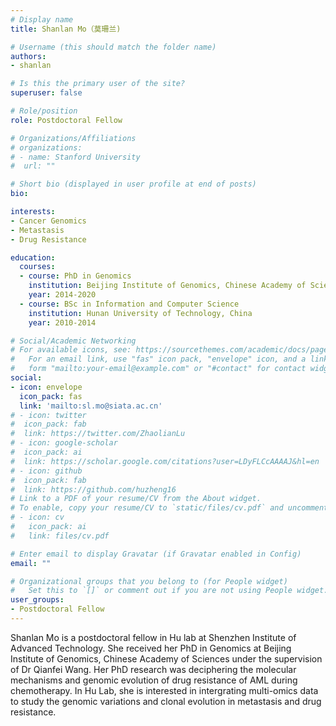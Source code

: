 ```yaml
---
# Display name
title: Shanlan Mo（莫珊兰)

# Username (this should match the folder name)
authors:
- shanlan

# Is this the primary user of the site?
superuser: false

# Role/position
role: Postdoctoral Fellow

# Organizations/Affiliations
# organizations:
# - name: Stanford University
#  url: ""

# Short bio (displayed in user profile at end of posts)
bio: 

interests:
- Cancer Genomics
- Metastasis
- Drug Resistance

education:
  courses:
  - course: PhD in Genomics 
    institution: Beijing Institute of Genomics, Chinese Academy of Sciences
    year: 2014-2020
  - course: BSc in Information and Computer Science
    institution: Hunan University of Technology, China
    year: 2010-2014

# Social/Academic Networking
# For available icons, see: https://sourcethemes.com/academic/docs/page-builder/#icons
#   For an email link, use "fas" icon pack, "envelope" icon, and a link in the
#   form "mailto:your-email@example.com" or "#contact" for contact widget.
social:
- icon: envelope
  icon_pack: fas
  link: 'mailto:sl.mo@siata.ac.cn'
# - icon: twitter
#  icon_pack: fab
#  link: https://twitter.com/ZhaolianLu
# - icon: google-scholar
#  icon_pack: ai
#  link: https://scholar.google.com/citations?user=LDyFLCcAAAAJ&hl=en
# - icon: github
#  icon_pack: fab
#  link: https://github.com/huzheng16
# Link to a PDF of your resume/CV from the About widget.
# To enable, copy your resume/CV to `static/files/cv.pdf` and uncomment the lines below.
# - icon: cv
#   icon_pack: ai
#   link: files/cv.pdf

# Enter email to display Gravatar (if Gravatar enabled in Config)
email: ""

# Organizational groups that you belong to (for People widget)
#   Set this to `[]` or comment out if you are not using People widget.
user_groups:
- Postdoctoral Fellow
---
```


Shanlan Mo is a postdoctoral fellow in Hu lab at Shenzhen Institute of Advanced Technology. She received her PhD in Genomics at Beijing Institute of Genomics, Chinese Academy of Sciences under the supervision of Dr Qianfei Wang. Her PhD research was deciphering the molecular mechanisms and genomic evolution of drug resistance of AML during chemotherapy. In Hu Lab, she is interested in intergrating multi-omics data to study the genomic variations and clonal evolution in metastasis and drug resistance.
